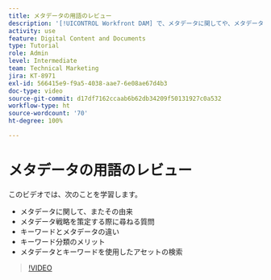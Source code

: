 ```yaml
---
title: メタデータの用語のレビュー
description: '[!UICONTROL Workfront DAM] で、メタデータに関してや、メタデータ戦略を策定する際に尋ねるべき質問などについて学びます。'
activity: use
feature: Digital Content and Documents
type: Tutorial
role: Admin
level: Intermediate
team: Technical Marketing
jira: KT-8971
exl-id: 566415e9-f9a5-4038-aae7-6e08ae67d4b3
doc-type: video
source-git-commit: d17df7162ccaab6b62db34209f50131927c0a532
workflow-type: ht
source-wordcount: '70'
ht-degree: 100%

---
```


# メタデータの用語のレビュー

このビデオでは、次のことを学習します。

* メタデータに関して、またその由来
* メタデータ戦略を策定する際に尋ねる質問
* キーワードとメタデータの違い
* キーワード分類のメリット
* メタデータとキーワードを使用したアセットの検索

>[!VIDEO](https://video.tv.adobe.com/v/3419527/?quality=12&learn=on&enablevpops&captions=jpn)
